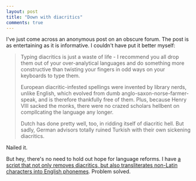 ```yaml
---
layout: post
title: "Down with diacritics"
comments: true
---
```


I've just come across an anonymous post on an obscure forum.
The post is as entertaining as it is informative.
I couldn't have put it better myself:

> Typing diacritics is just a waste of life - I recommend you all
> drop them out of your over-analytical languages and do something
> more constructive than twisting your fingers in odd ways on your
> keyboards to type them.
>
> European diacritic-infested spellings were invented by library
> nerds, unlike English, which evolved from dumb
> anglo-saxon-norse-farmer-speak, and is therefore thankfully free
> of them. Plus, because Henry VIII sacked the monks, there were
> no crazed scholars hellbent on compllcating the language any
> longer.
>
> Dutch has done pretty well, too, in ridding itself of diacritic
> hell. But sadly, German advisors totally ruined Turkish with
> their own sickening diacritics.

Nailed it.

But hey, there's no need to hold out hope for language reforms.
I have [a script that not only removes diacritics, but
also transliterates non-Latin characters into English
phonemes](https://github.com/revl/anglicize). Problem solved.

